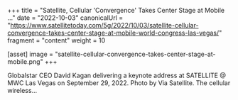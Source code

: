 +++
title = "Satellite, Cellular 'Convergence' Takes Center Stage at Mobile ..."
date = "2022-10-03"
canonicalUrl = "https://www.satellitetoday.com/5g/2022/10/03/satellite-cellular-convergence-takes-center-stage-at-mobile-world-congress-las-vegas/"
fragment = "content"
weight = 10

[asset]
    image = "satellite-cellular-convergence-takes-center-stage-at-mobile.png"
+++

Globalstar CEO David Kagan delivering a keynote address at SATELLITE @ MWC 
Las Vegas on September 29, 2022. Photo by Via Satellite. The cellular 
wireless...
